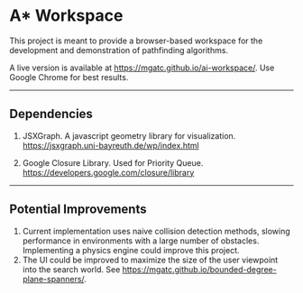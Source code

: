 # A* Workspace


This project is meant to provide a browser-based workspace for the development and 
demonstration of pathfinding algorithms. 

A live version is available at https://mgatc.github.io/ai-workspace/. Use Google Chrome for best results.



------------
Dependencies
------------

1.	JSXGraph.  A javascript geometry library for visualization. 
	https://jsxgraph.uni-bayreuth.de/wp/index.html
	
2.	Google Closure Library.  Used for Priority Queue.
	https://developers.google.com/closure/library
	
	
	
----------------------
Potential Improvements
----------------------

1.	Current implementation uses naive collision detection methods, slowing performance in environments with a large number of obstacles. Implementing a physics engine could improve this project.
2.	The UI could be improved to maximize the size of the user viewpoint into the search world. See https://mgatc.github.io/bounded-degree-plane-spanners/.
